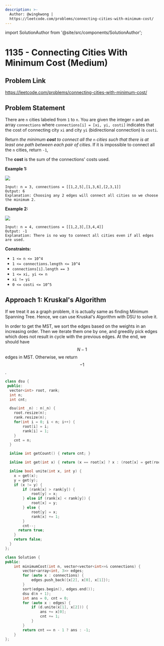 ```yaml
---
description: >-
  Author: @wingkwong |
  https://leetcode.com/problems/connecting-cities-with-minimum-cost/
---
```


import SolutionAuthor from '@site/src/components/SolutionAuthor';

# 1135 - Connecting Cities With Minimum Cost (Medium)

## Problem Link

https://leetcode.com/problems/connecting-cities-with-minimum-cost/

## Problem Statement

There are `n` cities labeled from `1` to `n`. You are given the integer `n` and an array `connections` where `connections[i] = [xi, yi, costi]` indicates that the cost of connecting city `xi` and city `yi` (bidirectional connection) is `costi`.

Return _the minimum **cost** to connect all the_ `n` _cities such that there is at least one path between each pair of cities_. If it is impossible to connect all the `n` cities, return `-1`,

The **cost** is the sum of the connections' costs used.

**Example 1:**

![](https://assets.leetcode.com/uploads/2019/04/20/1314\_ex2.png)

```
Input: n = 3, connections = [[1,2,5],[1,3,6],[2,3,1]]
Output: 6
Explanation: Choosing any 2 edges will connect all cities so we choose the minimum 2.
```

**Example 2:**

![](https://assets.leetcode.com/uploads/2019/04/20/1314\_ex1.png)

```
Input: n = 4, connections = [[1,2,3],[3,4,4]]
Output: -1
Explanation: There is no way to connect all cities even if all edges are used. 
```

**Constraints:**

* `1 <= n <= 10^4`
* `1 <= connections.length <= 10^4`
* `connections[i].length == 3`
* `1 <= xi, yi <= n`
* `xi != yi`
* `0 <= costi <= 10^5`

## Approach 1: **Kruskal's Algorithm**

If we treat it as a graph problem, it is actually same as finding Minimum Spanning Tree. Hence, we can use Kruskal's Algorithm with DSU to solve it.

In order to get the MST, we sort the edges based on the weights in an increasing order. Then we iterate them one by one, and greedily pick edges which does not result in cycle with the previous edges. At the end, we should have $$N - 1$$edges in MST. Otherwise, we return $$-1$$.

<SolutionAuthor name="@wingkwong"/>

```cpp
class dsu {
 public:
  vector<int> root, rank;
  int n;
  int cnt;

  dsu(int _n) : n(_n) {
    root.resize(n);
    rank.resize(n);
    for(int i = 0; i < n; i++) {
        root[i] = i;
        rank[i] = 1;
    }
    cnt = n;
  }

  inline int getCount() { return cnt; }

  inline int get(int x) { return (x == root[x] ? x : (root[x] = get(root[x]))); }

  inline bool unite(int x, int y) {
    x = get(x);
    y = get(y);
    if (x != y) {
        if (rank[x] > rank[y]) {
            root[y] = x;
        } else if (rank[x] < rank[y]) {
            root[x] = y;
        } else {
            root[y] = x;
            rank[x] += 1;
        }
        cnt--;
      return true;
    }
    return false;
  }
};

class Solution {
public:
    int minimumCost(int n, vector<vector<int>>& connections) {
        vector<array<int, 3>> edges;
        for (auto x : connections) {
            edges.push_back({x[2], x[0], x[1]});
        }
        sort(edges.begin(), edges.end());
        dsu d(n + 1);
        int ans = 0, cnt = 0;
        for (auto x : edges) {
            if (d.unite(x[1], x[2])) {
                ans += x[0];
                cnt += 1;
            }
        }
        return cnt == n - 1 ? ans : -1;
    }
};
```

